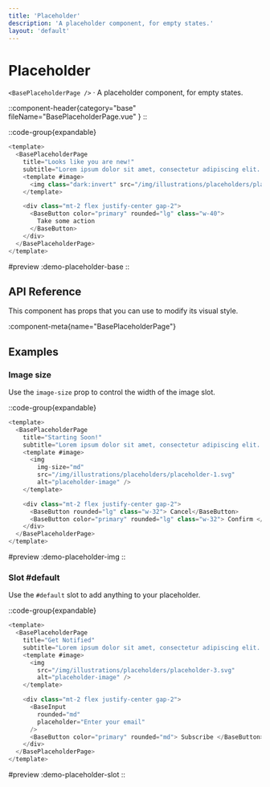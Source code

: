```yaml
---
title: 'Placeholder'
description: 'A placeholder component, for empty states.'
layout: 'default'
---
```


# Placeholder

`<BasePlaceholderPage />` · A placeholder component, for empty states.

::component-header{category="base" fileName="BasePlaceholderPage.vue" }
::

::code-group{expandable}

```js [DemoPlaceholderBase.vue]
<template>
  <BasePlaceholderPage 
    title="Looks like you are new!" 
    subtitle="Lorem ipsum dolor sit amet, consectetur adipiscing elit. Erat enim Polemonis. Duo Reges.">
    <template #image>
      <img class="dark:invert" src="/img/illustrations/placeholders/placeholder-1.svg" alt="placeholder-image" />
    </template>

    <div class="mt-2 flex justify-center gap-2">
      <BaseButton color="primary" rounded="lg" class="w-40"> 
        Take some action 
      </BaseButton>
    </div>
  </BasePlaceholderPage>
</template>
```

#preview
:demo-placeholder-base
::


## API Reference

This component has props that you can use to modify its visual style.

:component-meta{name="BasePlaceholderPage"}

## Examples

### Image size

Use the `image-size` prop to control the width of the image slot.

::code-group{expandable}

```js [DemoPlaceholderImg.vue]
<template>
  <BasePlaceholderPage 
    title="Starting Soon!" 
    subtitle="Lorem ipsum dolor sit amet, consectetur adipiscing elit. Erat enim Polemonis. Duo Reges.">
    <template #image>
      <img 
        img-size="md"
        src="/img/illustrations/placeholders/placeholder-1.svg" 
        alt="placeholder-image" />
    </template>

    <div class="mt-2 flex justify-center gap-2">
      <BaseButton rounded="lg" class="w-32"> Cancel</BaseButton>
      <BaseButton color="primary" rounded="lg" class="w-32"> Confirm </BaseButton>
    </div>
  </BasePlaceholderPage>
</template>
```

#preview
:demo-placeholder-img
::

### Slot #default

Use the `#default` slot to add anything to your placeholder.

::code-group{expandable}

```js [DemoPlaceholderSlot.vue]
<template>
  <BasePlaceholderPage 
    title="Get Notified" 
    subtitle="Lorem ipsum dolor sit amet, consectetur adipiscing elit. Erat enim Polemonis. Duo Reges.">
    <template #image>
      <img 
        src="/img/illustrations/placeholders/placeholder-3.svg" 
        alt="placeholder-image" />
    </template>

    <div class="mt-2 flex justify-center gap-2">
      <BaseInput
        rounded="md"
        placeholder="Enter your email"
      />
      <BaseButton color="primary" rounded="md"> Subscribe </BaseButton>
    </div>
  </BasePlaceholderPage>
</template>
```

#preview
:demo-placeholder-slot
::